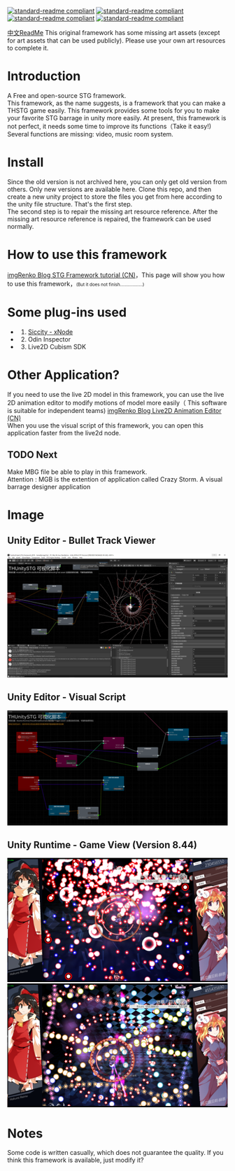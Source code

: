[![standard-readme compliant](https://img.shields.io/badge/build-passing-brightgreen.svg?style=flat-square)](https://github.com/imgRenko/Screen-Art-THSTG-Framework-for-Unity) [![standard-readme compliant](https://img.shields.io/badge/license-MIT-informational.svg?style=flat-square)](https://github.com/imgRenko/Screen-Art-THSTG-Framework-for-Unity) [![standard-readme compliant](https://img.shields.io/badge/FrameworkVer-9.89-yellow.svg?style=flat-square)](https://github.com/imgRenko/Screen-Art-THSTG-Framework-for-Unity) [![standard-readme compliant](https://img.shields.io/badge/UnityRequire-2019.4fLTS-yellow.svg?style=flat-square)](https://github.com/imgRenko/Screen-Art-THSTG-Framework-for-Unity)

[中文ReadMe](https://github.com/imgRenko/Screen-Art-THSTG-Framework-for-Unity/blob/main/READMECN.md)
This original framework has some missing art assets (except for art assets that can be used publicly). Please use your own art resources to complete it.

# Introduction
A Free and open-source STG framework.  
This framework, as the name suggests, is a framework that you can make a THSTG game easily.
This framework provides some tools for you to make your favorite STG barrage in unity more easily.
At present, this framework is not perfect, it needs some time to improve its functions（Take it easy!)
Several functions are missing: video, music room system.

# Install
Since the old version is not archived here, you can only get old version from others. Only new versions are available here. Clone this repo, and then create a new unity project to store the files you get from here according to the unity file structure. That's the first step.  
The second step is to repair the missing art resource reference. After the missing art resource reference is repaired, the framework can be used normally.

# How to use this framework
[imgRenko Blog STG Framework tutorial (CN)](https://blog.imgrenko.com/2021/03/12/TouHouSTGFrameWorkTutorials/)，This page will show you how to use this framework，<font size = 1>(But it does not finish………………)</font>

# Some plug-ins used
* 1. [Siccity - xNode](https://github.com/Siccity/xNode)  
* 2. Odin Inspector  
* 3. Live2D Cubism SDK  

# Other Application?
If you need to use the live 2D model in this framework, you can use the live 2D animation editor to modify motions of model more easily（ This software is suitable for independent teams)
[imgRenko Blog Live2D Animation Editor (CN)](https://blog.imgrenko.co/2020/09/16/Live2DAnimationEditor/)  
When you use the visual script of this framework, you can open this application faster from the live2d node.  

## TODO Next
Make MBG file be able to play in this framework.  
Attention : MGB is the extention of application called Crazy Storm. A visual barrage designer application  


# Image
## Unity Editor - Bullet Track Viewer  
![image](https://github.com/imgRenko/Screen-Art-TH-STG-Framework-for-Unity/blob/main/ReadMeImage/Track.png)
## Unity Editor - Visual Script  
![image](https://github.com/imgRenko/Screen-Art-TH-STG-Framework-for-Unity/blob/main/ReadMeImage/xNode.png)
## Unity Runtime - Game View (Version 8.44)  
![image](https://github.com/imgRenko/Screen-Art-TH-STG-Framework-for-Unity/blob/main/ReadMeImage/1.png)
![image](https://github.com/imgRenko/Screen-Art-TH-STG-Framework-for-Unity/blob/main/ReadMeImage/2.png)

# Notes
Some code is written casually, which does not guarantee the quality. If you think this framework is available, just modify it?
